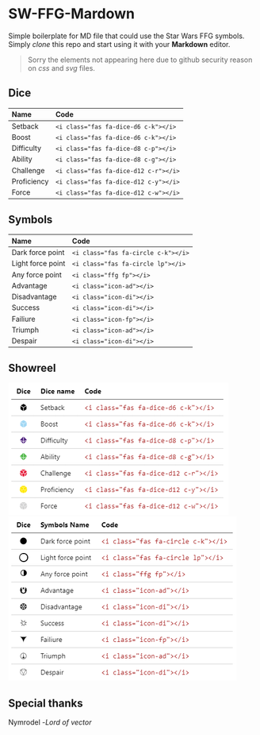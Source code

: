 <link rel="stylesheet" type="text/css" href="./icons/css/icons.min.css"/>

# SW-FFG-Mardown
Simple boilerplate for MD file that could use the Star Wars FFG symbols.   
Simply _clone_ this repo and start using it with your __Markdown__ editor.
> Sorry the elements not appearing here due to github security reason on _css_ and _svg_ files.

## Dice

| Name | Code |
|:-----|:---|
| Setback | `<i class="fas fa-dice-d6 c-k"></i>` |
| Boost | `<i class="fas fa-dice-d6 c-k"></i>` |
| Difficulty | `<i class="fas fa-dice-d8 c-p"></i>` |
| Ability | `<i class="fas fa-dice-d8 c-g"></i>` |
| Challenge | `<i class="fas fa-dice-d12 c-r"></i>` |
| Proficiency | `<i class="fas fa-dice-d12 c-y"></i>` |
| Force | `<i class="fas fa-dice-d12 c-w"></i>` |


## Symbols

| Name | Code |
|:-----|:---|
| Dark force point | `<i class="fas fa-circle c-k"></i>` |
| Light force point | `<i class="fas fa-circle lp"></i>` |
| Any force point | `<i class="ffg fp"></i>` |
| Advantage | `<i class="icon-ad"></i>` |
| Disadvantage | `<i class="icon-di"></i>` |
| Success | `<i class="icon-di"></i>` |
| Failiure | `<i class="icon-fp"></i>` |
| Triumph | `<i class="icon-ad"></i>` |
| Despair | `<i class="icon-di"></i>` |

## Showreel
<img src="./img/dice.gif">
<img src="./img/symbols.gif">

## Special thanks
Nymrodel -_Lord of vector_
